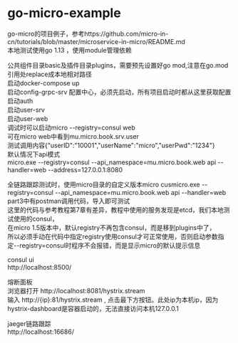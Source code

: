 # go-micro-example
go-micro的项目例子，参考https://github.com/micro-in-cn/tutorials/blob/master/microservice-in-micro/README.md  
本地测试使用go 1.13 ，使用module管理依赖    

公共组件目录basic及插件目录plugins，需要预先设置好go mod,注意在go.mod引用处replace成本地相对路径  
启动docker-compose up  
启动config-grpc-srv 配置中心，必须先启动，所有项目启动时都从这里获取配置  
启动auth  
启动user-srv  
启动user-web  
调试时可以启动micro --registry=consul  web  
可在micro web中看到mu.micro.book.srv.user  
测试调用内容{"userID":"10001","userName":"micro","userPwd":"1234"}  
默认情况下api模式  
micro.exe --registry=consul --api_namespace=mu.micro.book.web  api --handler=web --address=127.0.0.1:8080  

全链路跟踪测试时，使用micro目录的自定义版本micro
cusmicro.exe  --registry=consul --api_namespace=mu.micro.book.web  api --handler=web 
part3中有postman调用代码，导入即可测试  
这里的代码与参考教程第7章有差异，教程中使用的服务发现是etcd，我们本地测试使用的consul，  
在micro 1.5版本中，默认registry不再包含consul，而是移到plugins中了，  
所以必须手动在代码中指定registry使用consul才可正常使用，否则启动参数指定--registry=consul时程序不会报错，而是显示micro的默认提示信息  

consul ui  
http://localhost:8500/  

熔断面板  
浏览器打开 http://localhost:8081/hystrix.stream  
输入 http://{ip}:81/hystrix.stream , 点击最下方按钮。此处ip为本机ip，因为hystrix-dashboard是容器启动的，无法直接访问本机127.0.0.1  

jaeger链路跟踪  
http://localhost:16686/  